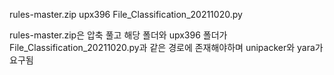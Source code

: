 rules-master.zip
upx396
File_Classification_20211020.py

rules-master.zip은 압축 풀고 해당 폴더와 upx396 폴더가 File_Classification_20211020.py과 같은 경로에 존재해야하며 unipacker와 yara가 요구됨

